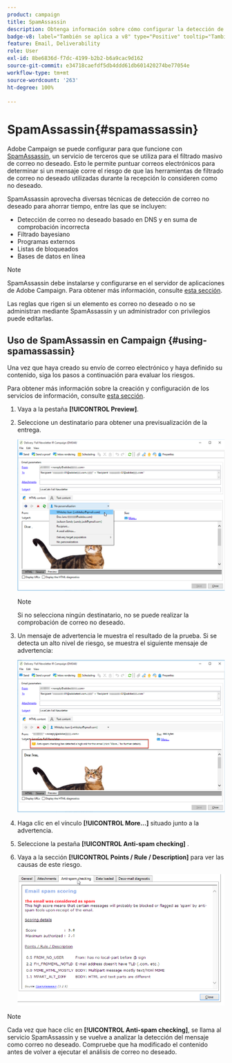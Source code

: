 ```yaml
---
product: campaign
title: SpamAssassin
description: Obtenga información sobre cómo configurar la detección de correo no deseado con SpamAssassin
badge-v8: label="También se aplica a v8" type="Positive" tooltip="También se aplica a Campaign v8"
feature: Email, Deliverability
role: User
exl-id: 8be6836d-f7dc-4199-b2b2-b6a9cac9d162
source-git-commit: e34718caefdf5db4ddd61db601420274be77054e
workflow-type: tm+mt
source-wordcount: '263'
ht-degree: 100%

---
```


# SpamAssassin{#spamassassin}

Adobe Campaign se puede configurar para que funcione con [SpamAssassin](https://spamassassin.apache.org), un servicio de terceros que se utiliza para el filtrado masivo de correo no deseado. Esto le permite puntuar correos electrónicos para determinar si un mensaje corre el riesgo de que las herramientas de filtrado de correo no deseado utilizadas durante la recepción lo consideren como no deseado.

SpamAssassin aprovecha diversas técnicas de detección de correo no deseado para ahorrar tiempo, entre las que se incluyen:

* Detección de correo no deseado basado en DNS y en suma de comprobación incorrecta
* Filtrado bayesiano
* Programas externos
* Listas de bloqueados
* Bases de datos en línea

>[!NOTE]
>
>SpamAssassin debe instalarse y configurarse en el servidor de aplicaciones de Adobe Campaign. Para obtener más información, consulte [esta sección](../../installation/using/configuring-spamassassin.md).
>
>Las reglas que rigen si un elemento es correo no deseado o no se administran mediante SpamAssassin y un administrador con privilegios puede editarlas.

## Uso de SpamAssassin en Campaign {#using-spamassassin}

Una vez que haya creado su envío de correo electrónico y haya definido su contenido, siga los pasos a continuación para evaluar los riesgos.

Para obtener más información sobre la creación y configuración de los servicios de información, consulte [esta sección](about-email-channel.md).

1. Vaya a la pestaña **[!UICONTROL Preview]**.
1. Seleccione un destinatario para obtener una previsualización de la entrega.

   ![](assets/s_tn_del_preview_spamassassin_recipient.png)

   >[!NOTE]
   >
   >Si no selecciona ningún destinatario, no se puede realizar la comprobación de correo no deseado.

1. Un mensaje de advertencia le muestra el resultado de la prueba. Si se detecta un alto nivel de riesgo, se muestra el siguiente mensaje de advertencia:

   ![](assets/s_tn_del_preview_spamassassin_ko.png)

1. Haga clic en el vínculo **[!UICONTROL More...]** situado junto a la advertencia.
1. Seleccione la pestaña **[!UICONTROL Anti-spam checking]** .
1. Vaya a la sección **[!UICONTROL Points / Rule / Description]** para ver las causas de este riesgo.

   ![](assets/s_tn_del_msg_spamassassin_ko.png)

>[!NOTE]
>
>Cada vez que hace clic en **[!UICONTROL Anti-spam checking]**, se llama al servicio SpamAssassin y se vuelve a analizar la detección del mensaje como correo no deseado. Compruebe que ha modificado el contenido antes de volver a ejecutar el análisis de correo no deseado.
